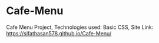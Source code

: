 # Cafe-Menu
Cafe Menu Project,
Technologies used: Basic CSS,
Site Link: https://sifathasan578.github.io/Cafe-Menu/
